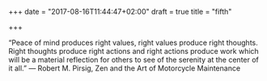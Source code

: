+++
date = "2017-08-16T11:44:47+02:00"
draft = true
title = "fifth"

+++

“Peace of mind produces right values, right values produce right thoughts. Right thoughts produce right actions and right actions produce work which will be a material reflection for others to see of the serenity at the center of it all.”
― Robert M. Pirsig, Zen and the Art of Motorcycle Maintenance